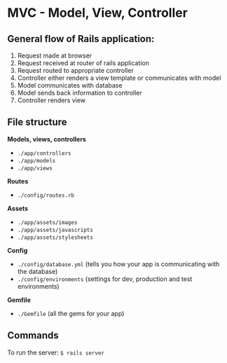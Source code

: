 # MVC - Model, View, Controller

## General flow of Rails application:

1. Request made at browser
2. Request received at router of rails application
3. Request routed to appropriate controller
4. Controller either renders a view template or communicates with model
5. Model communicates with database
6. Model sends back information to controller
7. Controller renders view

## File structure

**Models, views, controllers**
- `./app/controllers`
- `./app/models`
- `./app/views`

**Routes**
- `./config/routes.rb`

**Assets**
- `./app/assets/images`
- `./app/assets/javascripts`
- `./app/assets/stylesheets`

**Config**
- `./config/database.yml` (tells you how your app is communicating with the database)
- `./config/environments` (settings for dev, production and test environments)

**Gemfile**
- `./Gemfile` (all the gems for your app)

## Commands 

To run the server: `$ rails server`